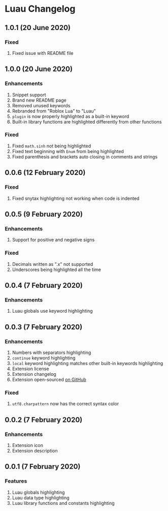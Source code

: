 # Luau Changelog

## 1.0.1 (20 June 2020)

### Fixed

1. Fixed issue with README file

## 1.0.0 (20 June 2020)

### Enhancements

1. Snippet support
2. Brand new README page
3. Removed unused keywords
4. Rebranded from "Roblox Lua" to "Luau"
5. `plugin` is now properly highlighted as a built-in keyword
6. Built-in library functions are highlighted differently from other functions

### Fixed

1. Fixed ``math.sinh`` not being highlighted
2. Fixed text beginning with ``Enum`` from being highlighted
3. Fixed parenthesis and brackets auto closing in comments and strings

## 0.0.6 (12 February 2020)

### Fixed

1. Fixed snytax highlighting not working when code is indented

## 0.0.5 (9 February 2020)

### Enhancements

1. Support for positive and negative signs

### Fixed

1. Decimals written as ".x" not supported
2. Underscores being highlighted all the time

## 0.0.4 (7 February 2020)

### Enhancements

1. Luau globals use keyword highlighting

## 0.0.3 (7 February 2020)

### Enhancements

1. Numbers with separators highlighting
2. ``continue`` keyword highlighting
3. ``local`` keyword highlighting matches other built-in keywords highlighting
4. Extension license
5. Extension changelog
6. Extension open-sourced [on GitHub](https://github.com/UnderMyWheel/vscode-luau)

### Fixed

1. ``utf8.charpattern`` now has the correct syntax color

## 0.0.2 (7 February 2020)

### Enhancements

1. Extension icon
2. Extension description

## 0.0.1 (7 February 2020)

### Features
1. Luau globals highlighting
2. Luau data type highlighting
3. Luau library functions and constants highlighting